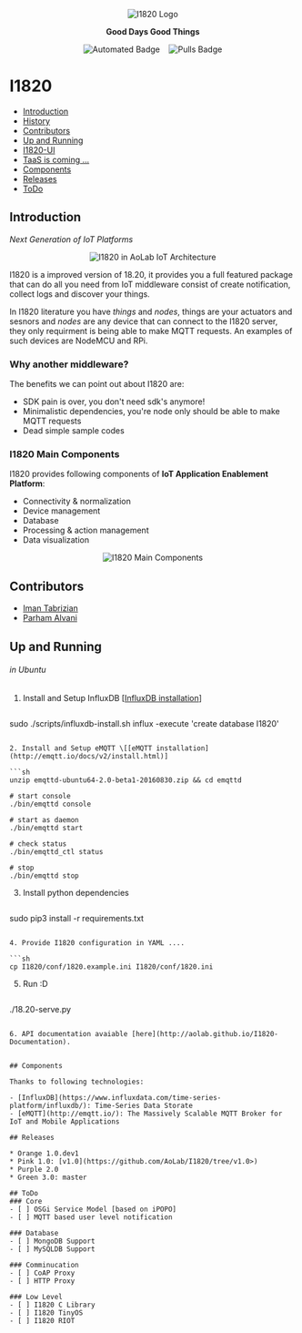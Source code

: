 <p align="center">
    <img alt="I1820 Logo" src="http://aolab.github.io/I1820/logo/logo-md.png">
</p>

<p align="center"><strong>Good Days Good Things</strong></p>

<p align="center">
    <img alt="Automated Badge" src="https://img.shields.io/docker/automated/aolab/i1820.svg">
    <img alt="Pulls Badge" src="https://img.shields.io/docker/pulls/aolab/i1820.svg">
</p>

# I1820
- [Introduction](#introduction)
- [History](#history)
- [Contributors](#contributers)
- [Up and Running]('#up-and-running')
- [I1820-UI](https://github.com/AoLab/I1820/blob/master/I1820-UI/README.md)
- [TaaS is coming ...](#taas-is-coming-)
- [Components](#components)
- [Releases](#releases)
- [ToDo](#todo)


## Introduction
*Next Generation of IoT Platforms*

<p align="center"><img alt="I1820 in AoLab IoT Architecture" src="http://aolab.github.io/documentation/architecture/I1820.jpg"></p>

I1820 is a improved version of 18.20, it provides you a full featured package
that can do all you need from IoT middleware consist of create notification,
collect logs and discover your things.

In I1820 literature you have *things* and *nodes*, things are your actuators and
sesnors and *nodes* are any device that can connect to the I1820 server,
they only requirment is being able to make MQTT requests. An examples of such
devices are NodeMCU and RPi.

### Why another middleware?

The benefits we can point out about I1820 are:

* SDK pain is over, you don't need sdk's anymore!
* Minimalistic dependencies, you're node only should be able to make MQTT
requests
* Dead simple sample codes

### I1820 Main Components

I1820 provides following components of **IoT Application Enablement Platform**:

* Connectivity & normalization
* Device management
* Database
* Processing & action management
* Data visualization

<p align="center"><img alt="I1820 Main Components" src="http://aolab.github.io/I1820/documentation/I1820-Components.jpg"></p>


## Contributors

* [Iman Tabrizian]
* [Parham Alvani]

[Parham Alvani]: http://1995parham.github.io/
[Iman Tabrizian]: https://github.com/Tabrizian

## Up and Running
###### in Ubuntu

1. Install and Setup InfluxDB \[[InfluxDB installation](https://docs.influxdata.com/influxdb/v1.0/introduction/installation)]

   ```sh
sudo ./scripts/influxdb-install.sh
influx -execute 'create database I1820'
   ```

2. Install and Setup eMQTT \[[eMQTT installation](http://emqtt.io/docs/v2/install.html)]

   ```sh
unzip emqttd-ubuntu64-2.0-beta1-20160830.zip && cd emqttd

# start console
./bin/emqttd console

# start as daemon
./bin/emqttd start

# check status
./bin/emqttd_ctl status

# stop
./bin/emqttd stop
   ```

3. Install python dependencies

   ```sh
sudo pip3 install -r requirements.txt
   ```

4. Provide I1820 configuration in YAML ....

   ```sh
cp I1820/conf/1820.example.ini I1820/conf/1820.ini
   ```

5. Run :D

   ```sh
./18.20-serve.py
   ```

6. API documentation avaiable [here](http://aolab.github.io/I1820-Documentation).


## Components

Thanks to following technologies:

- [InfluxDB](https://www.influxdata.com/time-series-platform/influxdb/): Time-Series Data Storate
- [eMQTT](http://emqtt.io/): The Massively Scalable MQTT Broker for IoT and Mobile Applications

## Releases

* Orange 1.0.dev1
* Pink 1.0: [v1.0](https://github.com/AoLab/I1820/tree/v1.0>)
* Purple 2.0
* Green 3.0: master

## ToDo
### Core
- [ ] OSGi Service Model [based on iPOPO]
- [ ] MQTT based user level notification

### Database
- [ ] MongoDB Support
- [ ] MySQLDB Support

### Comminucation
- [ ] CoAP Proxy
- [ ] HTTP Proxy

### Low Level
- [ ] I1820 C Library
- [ ] I1820 TinyOS
- [ ] I1820 RIOT
